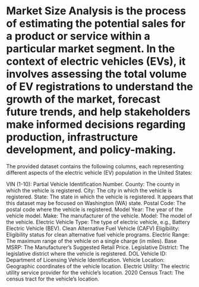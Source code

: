 # Market Size Analysis is the process of estimating the potential sales for a product or service within a particular market segment. In the context of electric vehicles (EVs), it involves assessing the total volume of EV registrations to understand the growth of the market, forecast future trends, and help stakeholders make informed decisions regarding production, infrastructure development, and policy-making.

The provided dataset contains the following columns, each representing different aspects of the electric vehicle (EV) population in the United States:

VIN (1-10): Partial Vehicle Identification Number.
County: The county in which the vehicle is registered.
City: The city in which the vehicle is registered.
State: The state in which the vehicle is registered. It appears that this dataset may be focused on Washington (WA) state.
Postal Code: The postal code where the vehicle is registered.
Model Year: The year of the vehicle model.
Make: The manufacturer of the vehicle.
Model: The model of the vehicle.
Electric Vehicle Type: The type of electric vehicle, e.g., Battery Electric Vehicle (BEV).
Clean Alternative Fuel Vehicle (CAFV) Eligibility: Eligibility status for clean alternative fuel vehicle programs.
Electric Range: The maximum range of the vehicle on a single charge (in miles).
Base MSRP: The Manufacturer’s Suggested Retail Price.
Legislative District: The legislative district where the vehicle is registered.
DOL Vehicle ID: Department of Licensing Vehicle Identification.
Vehicle Location: Geographic coordinates of the vehicle location.
Electric Utility: The electric utility service provider for the vehicle’s location.
2020 Census Tract: The census tract for the vehicle’s location.
